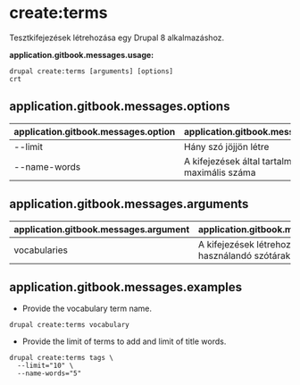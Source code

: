 # create:terms
Tesztkifejezések létrehozása egy Drupal 8 alkalmazáshoz.

**application.gitbook.messages.usage:**
```
drupal create:terms [arguments] [options]
crt
```

## application.gitbook.messages.options
application.gitbook.messages.option | application.gitbook.messages.details
-------|-------------
--limit | Hány szó jöjjön létre
--name-words | A kifejezések által tartalmazott szavak maximális száma

## application.gitbook.messages.arguments
application.gitbook.messages.argument | application.gitbook.messages.details
---------|-------------
vocabularies | A kifejezések létrehozásakor használandó szótárak

## application.gitbook.messages.examples
* Provide the vocabulary term name.
```
drupal create:terms vocabulary
```
* Provide the limit of terms to add and limit of title words.
```
drupal create:terms tags \
  --limit="10" \
  --name-words="5"
```
